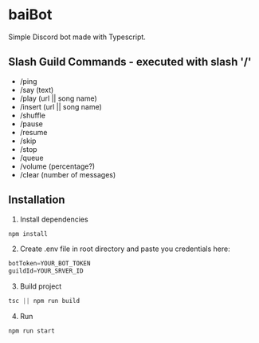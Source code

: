 # baiBot
Simple Discord bot made with Typescript.
## Slash Guild Commands - executed with slash '/'
- /ping
- /say (text)
- /play (url || song name)
- /insert (url || song name)
- /shuffle
- /pause
- /resume
- /skip
- /stop
- /queue
- /volume (percentage?)
- /clear (number of messages)
## Installation
1. Install dependencies
```s
npm install
```
2. Create .env file in root directory and paste you credentials here:
```s
botToken=YOUR_BOT_TOKEN
guildId=YOUR_SRVER_ID
```
3. Build project
```s
tsc || npm run build
```
4. Run
```s
npm run start
```



